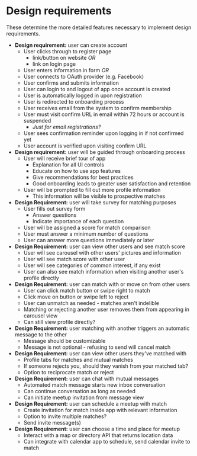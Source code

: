 # Design requirements

These determine the more detailed features necessary to implement design requirements.

-   **Design requirement:** user can create account
    -   User clicks through to register page
        -   link/button on website *OR*
        -   link on login page
    -   User enters information in form *OR*
    -   User connects to OAuth provider (e.g. Facebook)
    -   User confirms and submits information
    -   User can login to and logout of app once account is created
    -   User is automatically logged in upon registration
    -   User is redirected to onboarding process
    -   User receives email from the system to confirm membership
    -   User must visit confirm URL in email within 72 hours or account is suspended
        -   *Just for email registrations?*
    -   User sees confirmation reminder upon logging in if not confirmed yet
    -   User account is verified upon visiting confirm URL
-   **Design requirement:** user will be guided through onboarding process
    -   User will receive brief tour of app
        -   Explanation for all UI controls
        -   Educate on how to use app features
        -   Give recommendations for best practices
        -   Good onboarding leads to greater user satisfaction and retention
    -   User will be prompted to fill out more profile information
        -   This information will be visible to prospective matches
-   **Design Requirement:** user will take survey for matching purposes
    -   User fills out survey form
        -   Answer  questions
        -   Indicate importance of each question
    -   User will be assigned a score for match comparison
    -   User must answer a minimum number of questions
    -   User can answer more questions immediately or later
-   **Design Requirement:** user can view other users and see match score
    -   User will see carousel with other users' pictures and information
    -   User will see match score with other user
    -   User will see categories of common interest, if any exist
    -   User can also see match information when visiting another user's profile directly
-   **Design Requirement:** user can match with or move on from other users
    -   User can click match button or swipe right to match
    -   Click move on button or swipe left to reject
    -   User can unmatch as needed - matches aren't indelible
    -   Matching or rejecting another user removes them from appearing in carousel view
    -   Can still view profile directly?
-   **Design Requirement:** user matching with another triggers an automatic message to the other
    -   Message should be customizable
    -   Message is not optional - refusing to send will cancel match
-   **Design Requirement:** user can view other users they've matched with
    -   Profile tabs for matches and mutual matches
    -   If someone rejects you, should they vanish from your matched tab?
    -   Option to reciprocate match or reject
-   **Design Requirement:** user can chat with mutual messages
    -   Automated match message starts new inbox conversation
    -   Can continue conversation as long as needed
    -   Can initiate meetup invitation from message view
-   **Design Requirement:** user can schedule a meetup with match
    -   Create invitation for match inside app with relevant information
    -   Option to invite multiple matches?
    -   Send invite message(s)
-   **Design Requirement:** user can choose a time and place for meetup
    -   Interact with a map or directory API that returns location data
    -   Can integrate with calendar app to schedule, send calendar invite to match
